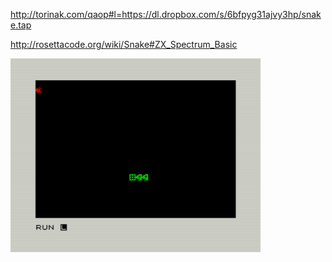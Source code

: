 http://torinak.com/qaop#l=https://dl.dropbox.com/s/6bfpyg31ajvy3hp/snake.tap

http://rosettacode.org/wiki/Snake#ZX_Spectrum_Basic

![alt text](https://github.com/RetrocompSi/ZX-Spectrum/blob/master/Projects/Basic/Snake/snake.png)

